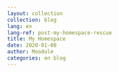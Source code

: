 ```yaml
---
layout: collection
collection: blog
lang: en
lang-ref: post-my-homespace-rescue
title: My Homespace
date: 2020-01-08
author: Moodule
categories: en blog
---
```

